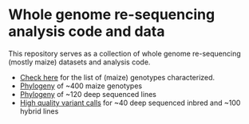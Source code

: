 # Whole genome re-sequencing analysis code and data

This repository serves as a collection of whole genome re-sequencing (mostly maize) datasets and analysis code.

- [Check here](/data/08.vcfstats.tsv) for the list of (maize) genotypes characterized.
- [Phylogeny](/phylo/11_qc/ph01/05.pdf) of ~400 maize genotypes
- [Phylogeny](/phylo/11_qc/ph05/05.pdf) of ~120 deep sequenced lines
- [High quality variant calls](/data/35_vnt_ase/vt01.stats.tsv) for ~40 deep sequenced inbred and ~100 hybrid lines
